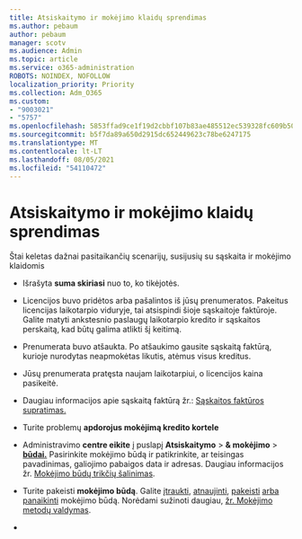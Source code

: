 ```yaml
---
title: Atsiskaitymo ir mokėjimo klaidų sprendimas
ms.author: pebaum
author: pebaum
manager: scotv
ms.audience: Admin
ms.topic: article
ms.service: o365-administration
ROBOTS: NOINDEX, NOFOLLOW
localization_priority: Priority
ms.collection: Adm_O365
ms.custom:
- "9003021"
- "5757"
ms.openlocfilehash: 5853ffad9ce1f19d2cbbf107b83ae485512ec539328fc609b507e41e1a22c9e2
ms.sourcegitcommit: b5f7da89a650d2915dc652449623c78be6247175
ms.translationtype: MT
ms.contentlocale: lt-LT
ms.lasthandoff: 08/05/2021
ms.locfileid: "54110472"
---
```

# <a name="resolving-billing-and-payment-errors"></a>Atsiskaitymo ir mokėjimo klaidų sprendimas

Štai keletas dažnai pasitaikančių scenarijų, susijusių su sąskaita ir mokėjimo klaidomis

- Išrašyta  **suma skiriasi** nuo to, ko tikėjotės.
- Licencijos buvo pridėtos arba pašalintos iš jūsų prenumeratos. Pakeitus licencijas laikotarpio viduryje, tai atsispindi šioje sąskaitoje faktūroje. Galite matyti ankstesnio paslaugų laikotarpio kredito ir sąskaitos perskaitą, kad būtų galima atlikti šį keitimą.
- Prenumerata buvo atšaukta. Po atšaukimo gausite sąskaitą faktūrą, kurioje nurodytas neapmokėtas likutis, atėmus visus kreditus.
- Jūsų prenumerata pratęsta naujam laikotarpiui, o licencijos kaina pasikeitė.
- Daugiau informacijos apie sąskaitą faktūrą žr.:  [Sąskaitos faktūros supratimas.](https://docs.microsoft.com/microsoft-365/commerce/billing-and-payments/understand-your-invoice2)
- Turite problemų  **apdorojus mokėjimą kredito kortele**
- Administravimo **centre eikite** į puslapį **Atsiskaitymo**   >   **& mokėjimo**   >   **[būdai.](https://go.microsoft.com/fwlink/p/?linkid=2018806)** Pasirinkite mokėjimo būdą ir patikrinkite, ar teisingas pavadinimas, galiojimo pabaigos data ir adresas. Daugiau informacijos žr.  [Mokėjimo būdų trikčių šalinimas](https://docs.microsoft.com/microsoft-365/commerce/billing-and-payments/manage-payment-methods#troubleshoot-payment-methods).

- Turite pakeisti  **mokėjimo būdą**. Galite [įtraukti](https://docs.microsoft.com/microsoft-365/commerce/billing-and-payments/manage-payment-methods?view=o365-worldwide#add-a-payment-method),  [atnaujinti](https://docs.microsoft.com/microsoft-365/commerce/billing-and-payments/manage-payment-methods?view=o365-worldwide#update-payment-method-details),  [pakeisti](https://docs.microsoft.com/microsoft-365/commerce/billing-and-payments/manage-payment-methods?view=o365-worldwide#replace-a-payment-method)  [arba panaikinti](https://docs.microsoft.com/microsoft-365/commerce/billing-and-payments/manage-payment-methods?view=o365-worldwide#delete-a-payment-method)  mokėjimo būdą. Norėdami sužinoti daugiau,  [žr. Mokėjimo metodų valdymas](https://docs.microsoft.com/microsoft-365/commerce/billing-and-payments/manage-payment-methods?view=o365-worldwide).
- 